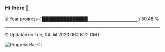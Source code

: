 ### Hi there 👋

⏳ Year progress { ███████████████▁▁▁▁▁▁▁▁▁▁▁▁▁▁▁ } 50.48 %

---

⏰ Updated on Tue, 04 Jul 2023 06:26:22 GMT

![Progress Bar CI](https://github.com/ZhaoGui/ZhaoGui/workflows/Progress%20Bar%20CI/badge.svg)
